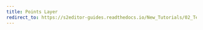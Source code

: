 ```yaml
---
title: Points Layer
redirect_to: https://s2editor-guides.readthedocs.io/New_Tutorials/02_Terrain_Editor/023_Points_Layer
---
```

